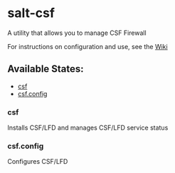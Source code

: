 # salt-csf
A utility that allows you to manage CSF Firewall

For instructions on configuration and use, see the [Wiki](https://github.com/ALinuxNinja/salt-csf/wiki)

## Available States:
 * [csf](#csf)
 * [csf.config](#csfconfig)

### csf
Installs CSF/LFD and manages CSF/LFD service status

### csf.config
Configures CSF/LFD

